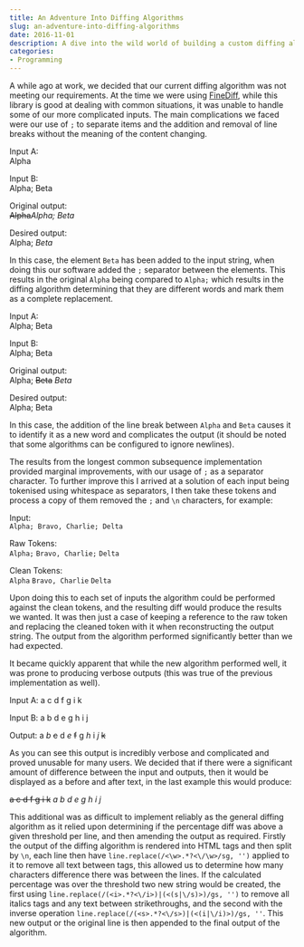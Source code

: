 ```yaml
---
title: An Adventure Into Diffing Algorithms
slug: an-adventure-into-diffing-algorithms
date: 2016-11-01
description: A dive into the wild world of building a custom diffing algorithms
categories:
- Programming
---
```

A while ago at work, we decided that our current diffing algorithm was not
meeting our requirements. At the time we were using
[FineDiff](http://www.raymondhill.net/finediff/viewdiff-ex.php), while this
library is good at dealing with common situations, it was unable to handle some
of our more complicated inputs. The main complications we faced were our use of
`;` to separate items and the addition and removal of line breaks without the
meaning of the content changing.

Input A:  
Alpha

Input B:  
Alpha; Beta

Original output:  
~~Alpha~~*Alpha; Beta*

Desired output:  
Alpha; *Beta*

In this case, the element `Beta` has been added to the input string, when doing
this our software added the `;` separator between the elements. This results in
the original `Alpha` being compared to `Alpha;` which results in the diffing
algorithm determining that they are different words and mark them as a complete
replacement.

Input A:  
Alpha; Beta

Input B:  
Alpha;
Beta

Original output:  
Alpha; ~~Beta~~
*Beta*

Desired output:  
Alpha;
Beta

In this case, the addition of the line break between `Alpha` and `Beta` causes
it to identify it as a new word and complicates the output (it should be noted
that some algorithms can be configured to ignore newlines).

The results from the longest common subsequence implementation provided marginal
improvements, with our usage of `;` as a separator character. To further improve
this I arrived at a solution of each input being tokenised using whitespace as
separators, I then take these tokens and process a copy of them removed the `;`
and `\n` characters, for example:

Input:  
`Alpha; Bravo, Charlie; Delta`

Raw Tokens:   
`Alpha;` `Bravo, Charlie;` `Delta`

Clean Tokens:  
`Alpha` `Bravo, Charlie` `Delta`

Upon doing this to each set of inputs the algorithm could be performed against
the clean tokens, and the resulting diff would produce the results we wanted. It
was then just a case of keeping a reference to the raw token and replacing the
cleaned token with it when reconstructing the output string. The output from the
algorithm performed significantly better than we had expected.

It became quickly apparent that while the new algorithm performed well, it was
prone to producing verbose outputs (this was true of the previous implementation
as well).

Input A: a c d f g i k

Input B: a b d e g h i j

Output: a *b* ~~c~~ d *e* ~~f~~ g *h* i *j* ~~k~~

As you can see this output is incredibly verbose and complicated and proved
unusable for many users. We decided that if there were a significant amount of
difference between the input and outputs, then it would be displayed as a before
and after text, in the last example this would produce:

~~a c d f g i k~~
*a b d e g h i j*

This additional was as difficult to implement reliably as the general diffing
algorithm as it relied upon determining if the percentage diff was above a given
threshold per line, and then amending the output as required. Firstly the output
of the diffing algorithm is rendered into HTML tags and then split by `\n`, each
line then have `line.replace(/<\w>.*?<\/\w>/sg, '')` applied to it to remove all
text between tags, this allowed us to determine how many characters difference
there was between the lines. If the calculated percentage was over the threshold
two new string would be created, the first using
`line.replace(/(<i>.*?<\/i>)|(<(s|\/s)>)/gs, '')` to remove all italics tags and
any text between strikethroughs, and the second with the inverse operation
`line.replace(/(<s>.*?<\/s>)|(<(i|\/i)>)/gs, ''`. This new output or the
original line is then appended to the final output of the algorithm.
